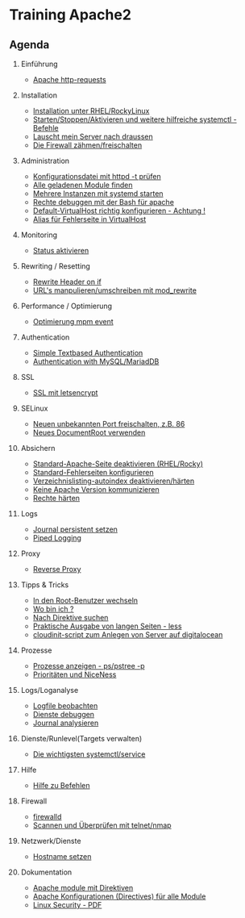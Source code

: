 # Training Apache2 

## Agenda 

  1. Einführung 
     * [Apache http-requests](apache-http-request.md) 
  1. Installation 
     * [Installation unter RHEL/RockyLinux](install-rhel.md)
     * [Starten/Stoppen/Aktivieren und weitere hilfreiche systemctl - Befehle](systemctl-service.md)
     * [Lauscht mein Server nach draussen](lsof.md) 
     * [Die Firewall zähmen/freischalten](firewall-cmd.md)
  1. Administration 
     * [Konfigurationsdatei mit httpd -t prüfen](httpd-t.md)
     * [Alle geladenen Module finden](script-modules.md)
     * [Mehrere Instanzen mit systemd starten](systemd-instances.md)
     * [Rechte debuggen mit der Bash für apache](rechte-debuggen-apache-user.md)
     * [Default-VirtualHost richtig konfigurieren - Achtung !](default-vhost-first.md)
     * [Alias für Fehlerseite in VirtualHost](virtualhost-error-with-alias.md)

  1. Monitoring 
     * [Status aktivieren](mod_status.md) 
  1. Rewriting / Resetting 
     * [Rewrite Header on if](if-headers.md)
     * [URL's manpulieren/umschreiben mit mod_rewrite](mod_rewrite.md)
   
  1. Performance / Optimierung 
     * [Optimierung mpm event](perf-mpm-event.md) 
   
  1. Authentication 
     * [Simple Textbased Authentication](auth-text.md)
     * [Authentication with MySQL/MariadDB](auth-mysql.md) 

  1. SSL 
     * [SSL mit letsencrypt](letsencrypt-apache.md)
     
  1. SELinux 
     * [Neuen unbekannten Port freischalten, z.B. 86](selinux-port.md)
     * [Neues DocumentRoot verwenden](selinux-new-documentroot.md)
  
  1. Absichern
     * [Standard-Apache-Seite deaktivieren (RHEL/Rocky)](disable-default-page-rhel.md)
     * [Standard-Fehlerseiten konfigurieren](default-errordocument.md)
     * [Verzeichnislisting-autoindex deaktivieren/härten](disable-autoindex.md)
     * [Keine Apache Version kommunizieren](apache-servertokens.md)
     * [Rechte härten](rechte-haerten.md)

  1. Logs 
     * [Journal persistent setzen](journal-auto.md)
     * [Piped Logging](piped-logs.md)
     
  1. Proxy 
     * [Reverse Proxy](reverse-proxy.md)

  1. Tipps & Tricks 
     * [In den Root-Benutzer wechseln](sudo.md)  
     * [Wo bin ich ?](pwd.md)
     * [Nach Direktive suchen](grep.md)
     * [Praktische Ausgabe von langen Seiten - less](less.md) 
     * [cloudinit-script zum Anlegen von Server auf digitalocean](do-cloud-init.md)
  1. Prozesse 
     * [Prozesse anzeigen - ps/pstree -p](prozesse.md)
     * [Prioritäten und NiceNess](nice-pr.md)
  1. Logs/Loganalyse
     * [Logfile beobachten](tailf.md)
     * [Dienste debuggen](debug-service.md)
     * [Journal analysieren](journalctl.md) 
  1. Dienste/Runlevel(Targets verwalten) 
     * [Die wichtigsten systemctl/service](systemctl-service.md)
  1. Hilfe 
     * [Hilfe zu Befehlen](help.md)
  1. Firewall 
     * [firewalld](firewalld.md)
     * [Scannen und Überprüfen mit telnet/nmap](nmap-telnet.md) 
  1. Netzwerk/Dienste 
     * [Hostname setzen](hostnamectl.md)
  1. Dokumentation
     * [Apache module mit Direktiven](https://httpd.apache.org/docs/2.4/en/mod/)
     * [Apache Konfigurationen (Directives) für alle Module](https://httpd.apache.org/docs/2.4/mod/directives.html)
     * [Linux Security - PDF](https://schulung.t3isp.de/documents/linux-security.pdf)



